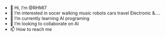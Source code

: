 - 👋 Hi, I’m @RHMI7
- 👀 I’m interested in socer walking music robots cars travel Electronic &....
- 🌱 I’m currently learning AI programing 
- 💞️ I’m looking to collaborate on AI  
- 📫 How to reach me 

<!---
RHMI7/RHMI7 is a ✨ special ✨ repository because its `README.md` (this file) appears on your GitHub profile.
You can click the Preview link to take a look at your changes.
--->
